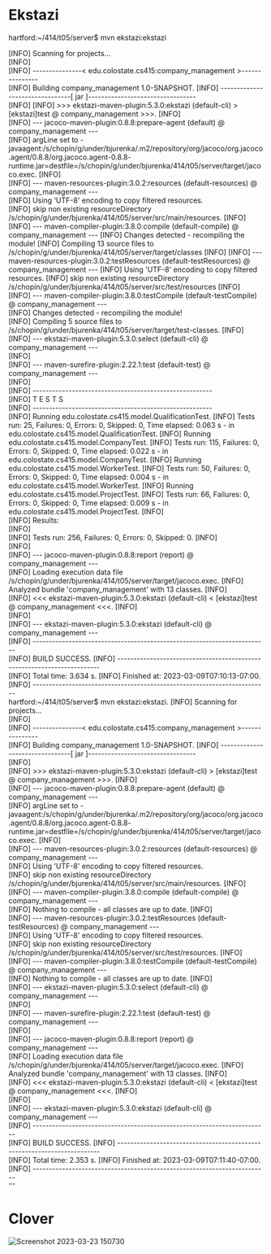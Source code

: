 # Ekstazi

hartford:~/414/t05/server$ mvn ekstazi:ekstazi

[INFO] Scanning for projects...  
[INFO]   
[INFO] ---------------< edu.colostate.cs415:company_management >---------------  
[INFO] Building company_management 1.0-SNAPSHOT. 
[INFO] --------------------------------[ jar ]---------------------------------  
[INFO] 
[INFO] >>> ekstazi-maven-plugin:5.3.0:ekstazi (default-cli) > [ekstazi]test @ company_management >>>. 
[INFO]   
[INFO] --- jacoco-maven-plugin:0.8.8:prepare-agent (default) @ company_management ---  
[INFO] argLine set to -javaagent:/s/chopin/g/under/bjurenka/.m2/repository/org/jacoco/org.jacoco.agent/0.8.8/org.jacoco.agent-0.8.8- runtime.jar=destfile=/s/chopin/g/under/bjurenka/414/t05/server/target/jacoco.exec. 
[INFO]   
[INFO] --- maven-resources-plugin:3.0.2:resources (default-resources) @ company_management ---  
[INFO] Using 'UTF-8' encoding to copy filtered resources.  
[INFO] skip non existing resourceDirectory /s/chopin/g/under/bjurenka/414/t05/server/src/main/resources. 
[INFO] 
[INFO] --- maven-compiler-plugin:3.8.0:compile (default-compile) @ company_management ---
[INFO] Changes detected - recompiling the module!
[INFO] Compiling 13 source files to /s/chopin/g/under/bjurenka/414/t05/server/target/classes
[INFO] 
[INFO] --- maven-resources-plugin:3.0.2:testResources (default-testResources) @ company_management ---
[INFO] Using 'UTF-8' encoding to copy filtered resources.
[INFO] skip non existing resourceDirectory /s/chopin/g/under/bjurenka/414/t05/server/src/test/resources
[INFO]   
[INFO] --- maven-compiler-plugin:3.8.0:testCompile (default-testCompile) @ company_management ---  
[INFO] Changes detected - recompiling the module!  
[INFO] Compiling 5 source files to /s/chopin/g/under/bjurenka/414/t05/server/target/test-classes. 
[INFO]   
[INFO] --- ekstazi-maven-plugin:5.3.0:select (default-cli) @ company_management ---  
[INFO]   
[INFO] --- maven-surefire-plugin:2.22.1:test (default-test) @ company_management ---  
[INFO]   
[INFO] -------------------------------------------------------  
[INFO]  T E S T S  
[INFO] -------------------------------------------------------  
[INFO] Running edu.colostate.cs415.model.QualificationTest. 
[INFO] Tests run: 25, Failures: 0, Errors: 0, Skipped: 0, Time elapsed: 0.063 s - in edu.colostate.cs415.model.QualificationTest. 
[INFO] Running edu.colostate.cs415.model.CompanyTest. 
[INFO] Tests run: 115, Failures: 0, Errors: 0, Skipped: 0, Time elapsed: 0.022 s - in edu.colostate.cs415.model.CompanyTest. 
[INFO] Running edu.colostate.cs415.model.WorkerTest. 
[INFO] Tests run: 50, Failures: 0, Errors: 0, Skipped: 0, Time elapsed: 0.004 s - in edu.colostate.cs415.model.WorkerTest. 
[INFO] Running edu.colostate.cs415.model.ProjectTest. 
[INFO] Tests run: 66, Failures: 0, Errors: 0, Skipped: 0, Time elapsed: 0.009 s - in edu.colostate.cs415.model.ProjectTest. 
[INFO]   
[INFO] Results:  
[INFO]   
[INFO] Tests run: 256, Failures: 0, Errors: 0, Skipped: 0. 
[INFO]   
[INFO]   
[INFO] --- jacoco-maven-plugin:0.8.8:report (report) @ company_management ---  
[INFO] Loading execution data file /s/chopin/g/under/bjurenka/414/t05/server/target/jacoco.exec. 
[INFO] Analyzed bundle 'company_management' with 13 classes. 
[INFO]   
[INFO] <<< ekstazi-maven-plugin:5.3.0:ekstazi (default-cli) < [ekstazi]test @ company_management <<<. 
[INFO]   
[INFO]   
[INFO] --- ekstazi-maven-plugin:5.3.0:ekstazi (default-cli) @ company_management ---  
[INFO] ------------------------------------------------------------------------  
[INFO] BUILD SUCCESS. 
[INFO] ------------------------------------------------------------------------  
[INFO] Total time:  3.634 s. 
[INFO] Finished at: 2023-03-09T07:10:13-07:00. 
[INFO] ------------------------------------------------------------------------  
hartford:~/414/t05/server$ mvn ekstazi:ekstazi. 
[INFO] Scanning for projects...  
[INFO]   
[INFO] ---------------< edu.colostate.cs415:company_management >---------------  
[INFO] Building company_management 1.0-SNAPSHOT. 
[INFO] --------------------------------[ jar ]---------------------------------  
[INFO]   
[INFO] >>> ekstazi-maven-plugin:5.3.0:ekstazi (default-cli) > [ekstazi]test @ company_management >>>. 
[INFO]   
[INFO] --- jacoco-maven-plugin:0.8.8:prepare-agent (default) @ company_management ---  
[INFO] argLine set to -javaagent:/s/chopin/g/under/bjurenka/.m2/repository/org/jacoco/org.jacoco.agent/0.8.8/org.jacoco.agent-0.8.8-   runtime.jar=destfile=/s/chopin/g/under/bjurenka/414/t05/server/target/jacoco.exec. 
[INFO]   
[INFO] --- maven-resources-plugin:3.0.2:resources (default-resources) @ company_management ---  
[INFO] Using 'UTF-8' encoding to copy filtered resources.  
[INFO] skip non existing resourceDirectory /s/chopin/g/under/bjurenka/414/t05/server/src/main/resources. 
[INFO]   
[INFO] --- maven-compiler-plugin:3.8.0:compile (default-compile) @ company_management ---  
[INFO] Nothing to compile - all classes are up to date. 
[INFO]   
[INFO] --- maven-resources-plugin:3.0.2:testResources (default-testResources) @ company_management ---  
[INFO] Using 'UTF-8' encoding to copy filtered resources.  
[INFO] skip non existing resourceDirectory /s/chopin/g/under/bjurenka/414/t05/server/src/test/resources. 
[INFO]   
[INFO] --- maven-compiler-plugin:3.8.0:testCompile (default-testCompile) @ company_management ---  
[INFO] Nothing to compile - all classes are up to date. 
[INFO]   
[INFO] --- ekstazi-maven-plugin:5.3.0:select (default-cli) @ company_management ---  
[INFO]   
[INFO] --- maven-surefire-plugin:2.22.1:test (default-test) @ company_management ---  
[INFO]   
[INFO] --- jacoco-maven-plugin:0.8.8:report (report) @ company_management ---  
[INFO] Loading execution data file /s/chopin/g/under/bjurenka/414/t05/server/target/jacoco.exec. 
[INFO] Analyzed bundle 'company_management' with 13 classes. 
[INFO]   
[INFO] <<< ekstazi-maven-plugin:5.3.0:ekstazi (default-cli) < [ekstazi]test @ company_management <<<. 
[INFO]   
[INFO]   
[INFO] --- ekstazi-maven-plugin:5.3.0:ekstazi (default-cli) @ company_management ---  
[INFO] ------------------------------------------------------------------------  
[INFO] BUILD SUCCESS. 
[INFO] ------------------------------------------------------------------------  
[INFO] Total time:  2.353 s. 
[INFO] Finished at: 2023-03-09T07:11:40-07:00. 
[INFO] ------------------------------------------------------------------------  
''' 
# Clover

![Screenshot 2023-03-23 150730](https://user-images.githubusercontent.com/98073413/227362578-4824507c-85c4-4cf7-923f-1689ba445bd1.png)
